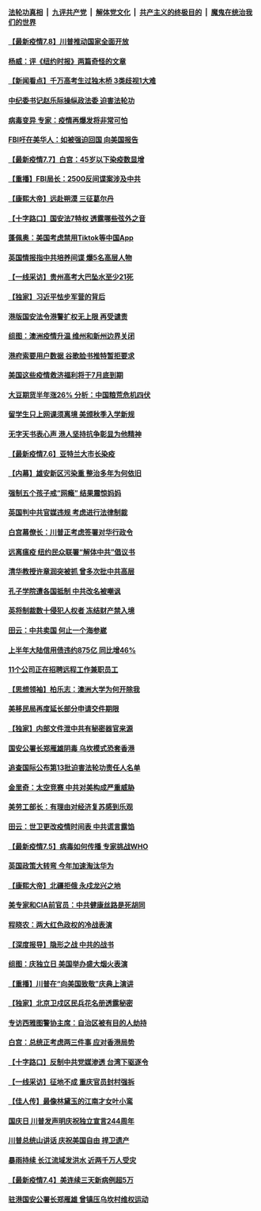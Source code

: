 

####  [法轮功真相](../../../../basic/blob/master/README.md?t=07081302) &nbsp;|&nbsp; [九评共产党](../../../../9ping.md/blob/master/README.md?t=07081302) &nbsp;|&nbsp; [解体党文化](../../../../jtdwh.md/blob/master/README.md?t=07081302)  &nbsp;|&nbsp; [共产主义的终极目的](../../../../gczydzjmd.md/blob/master/README.md?t=07081302) &nbsp;|&nbsp; [魔鬼在统治我们的世界](../../../../mgztzwmdsj.md/blob/master/README.md?t=07081302) 

#### [【最新疫情7.8】川普推动国家全面开放](../pages/nf4514/n12239975.md?t=07081302) 

#### [杨威：评《纽约时报》两篇奇怪的文章](../pages/nf4514/n12240007.md?t=07081302) 

#### [【新闻看点】千万高考生过独木桥 3类歧视1大难](../pages/nf4514/n12239936.md?t=07081302) 

#### [中纪委书记赵乐际操纵政法委 迫害法轮功](../pages/nf4514/n12238617.md?t=07081302) 

#### [病毒变异 专家：疫情再爆发将非常可怕](../pages/nf4514/n12239876.md?t=07081302) 

#### [FBI吁在美华人：如被强迫回国 向美国报告](../pages/nf4514/n12239450.md?t=07081302) 

#### [【最新疫情7.7】白宫：45岁以下染疫数显增](../pages/nf4514/n12237581.md?t=07081302) 

#### [【重播】FBI局长：2500反间谍案涉及中共](../pages/nf4514/n12236620.md?t=07081302) 

#### [【康熙大帝】远赴朔漠 三征葛尔丹](../pages/nf4514/n12141489.md?t=07081302) 

#### [【十字路口】国安法7特权 透露哪些弦外之音](../pages/nf4514/n12237770.md?t=07081302) 

#### [蓬佩奥：美国考虑禁用Tiktok等中国App](../pages/nf4514/n12238644.md?t=07081302) 

#### [英国情报指中共培养间谍 爆5名高层人物](../pages/nf4514/n12238557.md?t=07081302) 

#### [【一线采访】贵州高考大巴坠水至少21死](../pages/nf4514/n12238373.md?t=07081302) 

#### [【独家】习近平怯步军营的背后](../pages/nf4514/n12231462.md?t=07081302) 

#### [港版国安法令港警扩权无上限 再受谴责](../pages/nf4514/n12238249.md?t=07081302) 

#### [组图：澳洲疫情升温 维州和新州边界关闭](../pages/nf4514/n12236420.md?t=07081302) 

#### [港府索要用户数据 谷歌脸书推特暂拒要求](../pages/nf4514/n12237681.md?t=07081302) 

#### [美国这些疫情救济福利将于7月底到期](../pages/nf4514/n12237422.md?t=07081302) 

#### [大豆期货半年涨26% 分析：中国粮荒危机四伏](../pages/nf4514/n12237310.md?t=07081302) 

#### [留学生只上网课须离境 美颁秋季入学新规](../pages/nf4514/n12237306.md?t=07081302) 

#### [无字天书表心声 港人坚持抗争彰显为他精神](../pages/nf4514/n12237325.md?t=07081302) 

#### [【最新疫情7.6】亚特兰大市长染疫](../pages/nf4514/n12229038.md?t=07081302) 

#### [【内幕】雄安新区污染重 整治多年为何依旧](../pages/nf4514/n12229945.md?t=07081302) 

#### [强制五个孩子戒“网瘾” 结果震惊妈妈](../pages/nf4514/n12237076.md?t=07081302) 

#### [英国判中共官媒违规 考虑进行法律制裁](../pages/nf4514/n12236722.md?t=07081302) 

#### [白宫幕僚长：川普正考虑签署对华行政令](../pages/nf4514/n12236557.md?t=07081302) 

#### [远离瘟疫 纽约民众联署“解体中共”倡议书](../pages/nf4514/n12235230.md?t=07081302) 

#### [清华教授许章润突被抓 曾多次批中共高层](../pages/nf4514/n12236051.md?t=07081302) 

#### [孔子学院遭各国抵制 中共改名被嘲讽](../pages/nf4514/n12235343.md?t=07081302) 

#### [英将制裁数十侵犯人权者 冻结财产禁入境](../pages/nf4514/n12235718.md?t=07081302) 

#### [田云：中共卖国 何止一个海参崴](../pages/nf4514/n12235165.md?t=07081302) 

#### [上半年大陆信用债违约875亿 同比增46%](../pages/nf4514/n12234787.md?t=07081302) 

#### [11个公司正在招聘远程工作兼职员工](../pages/nf4514/n12231354.md?t=07081302) 

#### [【思想领袖】柏乐志：澳洲大学为何开除我](../pages/nf4514/n12174002.md?t=07081302) 

#### [美移民局再度延长部分申请交件期限](../pages/nf4514/n12234882.md?t=07081302) 

#### [【独家】内部文件泄中共有秘密器官来源](../pages/nf4514/n12223286.md?t=07081302) 

#### [国安公署长郑雁雄阴毒 乌坎模式恐套香港](../pages/nf4514/n12234848.md?t=07081302) 

#### [追查国际公布第13批迫害法轮功责任人名单](../pages/nf4514/n12234695.md?t=07081302) 

#### [金里奇：太空竞赛 中共对美构成严重威胁](../pages/nf4514/n12234710.md?t=07081302) 

#### [美劳工部长：有理由对经济复苏感到乐观](../pages/nf4514/n12234411.md?t=07081302) 

#### [田云：世卫更改疫情时间表 中共谎言露馅](../pages/nf4514/n12233381.md?t=07081302) 

#### [【最新疫情7.5】病毒如何传播 专家挑战WHO](../pages/nf4514/n12229032.md?t=07081302) 

#### [英国政策大转弯 今年加速淘汰华为](../pages/nf4514/n12234119.md?t=07081302) 

#### [【康熙大帝】北疆拒俄 永戍龙兴之地](../pages/nf4514/n12138633.md?t=07081302) 

#### [美专家和CIA前官员：中共健康丝路是死胡同](../pages/nf4514/n12217750.md?t=07081302) 

#### [程晓农：两大红色政权的冷战表演](../pages/nf4514/n12233855.md?t=07081302) 

#### [【深度报导】隐形之战 中共的战书](../pages/nf4514/n12200980.md?t=07081302) 

#### [组图：庆独立日 美国举办盛大烟火表演](../pages/nf4514/n12233243.md?t=07081302) 

#### [【重播】川普在“向美国致敬”庆典上演讲](../pages/nf4514/n12232497.md?t=07081302) 

#### [【独家】北京卫戍区民兵花名册透露秘密](../pages/nf4514/n12165121.md?t=07081302) 

#### [专访西雅图警协主席：自治区被有目的人劫持](../pages/nf4514/n12232937.md?t=07081302) 

#### [白宫：总统正考虑两三件事 应对香港局势](../pages/nf4514/n12232772.md?t=07081302) 

#### [【十字路口】反制中共党媒渗透 台湾下驱逐令](../pages/nf4514/n12231666.md?t=07081302) 

#### [【一线采访】征地不成 重庆官员封村强拆](../pages/nf4514/n12232323.md?t=07081302) 

#### [【佳人传】最像林黛玉的江南才女叶小鸾](../pages/nf4514/n12220541.md?t=07081302) 

#### [国庆日 川普发声明庆祝独立宣言244周年](../pages/nf4514/n12232602.md?t=07081302) 

#### [川普总统山讲话 庆祝美国自由 捍卫遗产](../pages/nf4514/n12232405.md?t=07081302) 

#### [暴雨持续 长江流域发洪水 近两千万人受灾](../pages/nf4514/n12231677.md?t=07081302) 

#### [【最新疫情7.4】美连续三天新病例超5万](../pages/nf4514/n12231687.md?t=07081302) 

#### [驻港国安公署长郑雁雄 曾镇压乌坎村维权运动](../pages/nf4514/n12231125.md?t=07081302) 

